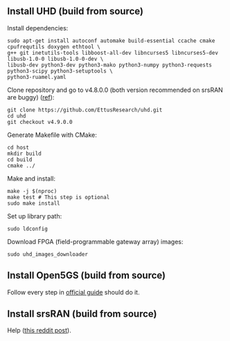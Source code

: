 ## Install UHD (build from source)

Install dependencies: 
```
sudo apt-get install autoconf automake build-essential ccache cmake cpufrequtils doxygen ethtool \
g++ git inetutils-tools libboost-all-dev libncurses5 libncurses5-dev libusb-1.0-0 libusb-1.0-0-dev \
libusb-dev python3-dev python3-mako python3-numpy python3-requests python3-scipy python3-setuptools \
python3-ruamel.yaml 
```

Clone repository and go to v4.8.0.0 (both version recommended on srsRAN are buggy) ([ref](https://pysdr.org/content/usrp.html)): 
```
git clone https://github.com/EttusResearch/uhd.git
cd uhd
git checkout v4.9.0.0
```

Generate Makefile with CMake:
```
cd host
mkdir build
cd build
cmake ../
```

Make and install: 
```
make -j $(nproc)
make test # This step is optional
sudo make install
```

Set up library path:
```
sudo ldconfig
```

Download FPGA (field-programmable gateway array) images:
```
sudo uhd_images_downloader
```

## Install Open5GS (build from source)

Follow every step in [official guide](https://open5gs.org/open5gs/docs/guide/02-building-open5gs-from-sources/) should do it.

## Install srsRAN (build from source)

Help ([this reddit post](https://stackoverflow.com/questions/33304828/when-trying-to-use-my-usrp-in-gnu-radio-i-get-a-no-devices-found-for)). 

